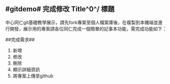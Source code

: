 #gitdemo#
完成修改 Title\^0^/ 標題
-

中心同仁git基礎教學展示，請先fork專案至個人檔案庫後，在複製到本機端並進行開發，展示用的專案請各位同仁完成一個簡單的記事本功能，需完成功能如下：

##完成需求##

1. 新增
2. 修改
3. 刪除
4. 顯示詳細資訊
5. 將專案上傳至github

